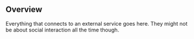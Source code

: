 ## Overview

Everything that connects to an external service goes here. They might not be about social interaction all the time though.
